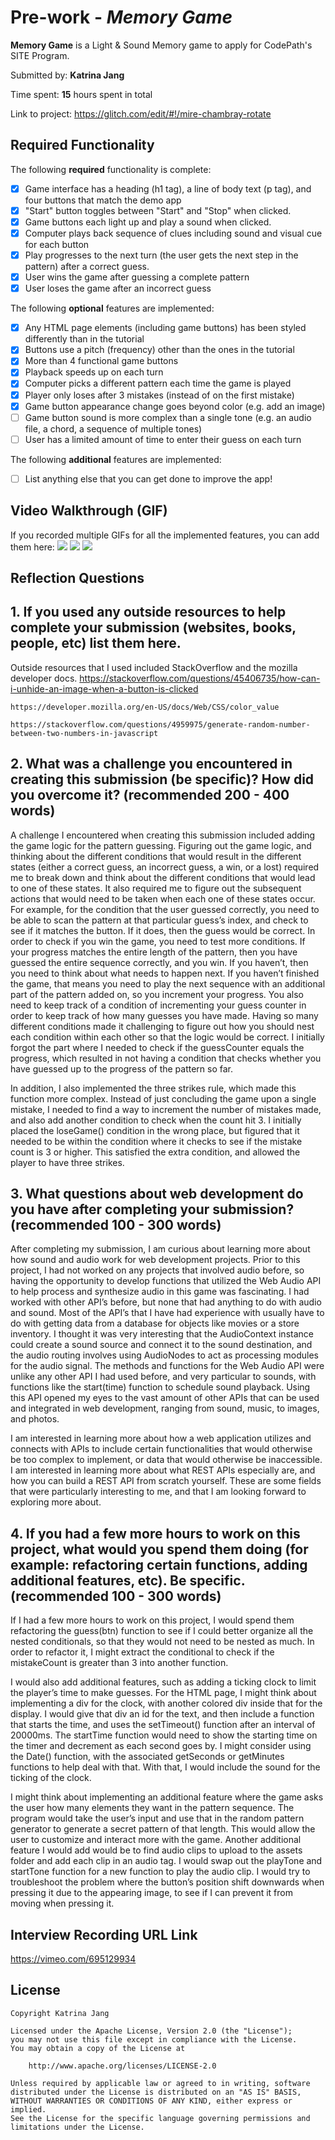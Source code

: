 # Pre-work - *Memory Game*

**Memory Game** is a Light & Sound Memory game to apply for CodePath's SITE Program. 

Submitted by: **Katrina Jang**

Time spent: **15** hours spent in total

Link to project: 
https://glitch.com/edit/#!/mire-chambray-rotate 

## Required Functionality

The following **required** functionality is complete:

* [X] Game interface has a heading (h1 tag), a line of body text (p tag), and four buttons that match the demo app
* [X] "Start" button toggles between "Start" and "Stop" when clicked. 
* [X] Game buttons each light up and play a sound when clicked. 
* [X] Computer plays back sequence of clues including sound and visual cue for each button
* [X] Play progresses to the next turn (the user gets the next step in the pattern) after a correct guess. 
* [X] User wins the game after guessing a complete pattern
* [X] User loses the game after an incorrect guess

The following **optional** features are implemented:

* [X] Any HTML page elements (including game buttons) has been styled differently than in the tutorial
* [X] Buttons use a pitch (frequency) other than the ones in the tutorial
* [X] More than 4 functional game buttons
* [X] Playback speeds up on each turn
* [X] Computer picks a different pattern each time the game is played
* [X] Player only loses after 3 mistakes (instead of on the first mistake)
* [X] Game button appearance change goes beyond color (e.g. add an image)
* [ ] Game button sound is more complex than a single tone (e.g. an audio file, a chord, a sequence of multiple tones)
* [ ] User has a limited amount of time to enter their guess on each turn

The following **additional** features are implemented:

- [ ] List anything else that you can get done to improve the app!

## Video Walkthrough (GIF)

If you recorded multiple GIFs for all the implemented features, you can add them here:
![](https://i.imgur.com/Re0mnsn.gif)
![](https://i.imgur.com/V9iVhnr.gif)
![](https://i.imgur.com/hPmePDp.gif)



## Reflection Questions

## 1. If you used any outside resources to help complete your submission (websites, books, people, etc) list them here. 
Outside resources that I used included StackOverflow and the mozilla developer docs.
    https://stackoverflow.com/questions/45406735/how-can-i-unhide-an-image-when-a-button-is-clicked

    https://developer.mozilla.org/en-US/docs/Web/CSS/color_value
 
    https://stackoverflow.com/questions/4959975/generate-random-number-between-two-numbers-in-javascript


## 2. What was a challenge you encountered in creating this submission (be specific)? How did you overcome it? (recommended 200 - 400 words) 

A challenge I encountered when creating this submission included adding the game logic for the pattern guessing.  Figuring out the game logic, and thinking about the different conditions that would result in the different states (either a correct guess, an incorrect guess, a win, or a lost) required me to break down and think about the different conditions that would lead to one of these states.  It also required me to figure out the subsequent actions that would need to be taken when each one of these states occur.  For example, for the condition that the user guessed correctly, you need to be able to scan the pattern at that particular guess’s index, and check to see if it matches the button.  If it does, then the guess would be correct.  In order to check if you win the game, you need to test more conditions.  If your progress matches the entire length of the pattern, then you have guessed the entire sequence correctly, and you win.  If you haven’t, then you need to think about what needs to happen next.  If you haven’t finished the game, that means you need to play the next sequence with an additional part of the pattern added on, so you increment your progress.  You also need to keep track of a condition of incrementing your guess counter in order to keep track of how many guesses you have made.  Having so many different conditions made it challenging to figure out how you should nest each condition within each other so that the logic would be correct.  I initially forgot the part where I needed to check if the guessCounter equals the progress, which resulted in not having a condition that checks whether you have guessed up to the progress of the pattern so far.  

In addition, I also implemented the three strikes rule, which made this function more complex.  Instead of just concluding the game upon a single mistake, I needed to find a way to increment the number of mistakes made, and also add another condition to check when the count hit 3.  I initially placed the loseGame() condition in the wrong place, but figured that it needed to be within the condition where it checks to see if the mistake count is 3 or higher.  This satisfied the extra condition, and allowed the player to have three strikes.  


## 3. What questions about web development do you have after completing your submission? (recommended 100 - 300 words) 

After completing my submission, I am curious about learning more about how sound and audio work for web development projects.  Prior to this project, I had not worked on any projects that involved audio before, so having the opportunity to develop functions that utilized the Web Audio API to help process and synthesize audio in this game was fascinating.  I had worked with other API’s before, but none that had anything to do with audio and sound.  Most of the API’s that I have had experience with usually have to do with getting data from a database for objects like movies or a store inventory.  I thought it was very interesting that the AudioContext instance could create a sound source and connect it to the sound destination, and the audio routing involves using AudioNodes to act as processing modules for the audio signal.  The methods and functions for the Web Audio API were unlike any other API I had used before, and very particular to sounds, with functions like the start(time) function to schedule sound playback.  Using this API opened my eyes to the vast amount of other APIs that can be used and integrated in web development, ranging from sound, music, to images, and photos.  

I am interested in learning more about how a web application utilizes and connects with APIs to include certain functionalities that would otherwise be too complex to implement, or data that would otherwise be inaccessible.  I am interested in learning more about what REST APIs especially are, and how you can build a REST API from scratch yourself.  These are some fields that were particularly interesting to me, and that I am looking forward to exploring more about.  


## 4. If you had a few more hours to work on this project, what would you spend them doing (for example: refactoring certain functions, adding additional features, etc). Be specific. (recommended 100 - 300 words) 

If I had a few more hours to work on this project, I would spend them refactoring the guess(btn) function to see if I could better organize all the nested conditionals, so that they would not need to be nested as much.  In order to refactor it, I might extract the conditional to check if the mistakeCount is greater than 3 into another function.  

I would also add additional features, such as adding a ticking clock to limit the player’s time to make guesses. For the HTML page, I might think about implementing a div for the clock, with another colored div inside that for the display.  I would give that div an id for the text, and then include a function that starts the time, and uses the setTimeout() function after an interval of 20000ms.  The startTime function would need to show the starting time on the timer and decrement as each second goes by.  I might consider using the Date() function, with the associated getSeconds or getMinutes functions to help deal with that.  With that, I would include the sound for the ticking of the clock.

I might think about implementing an additional feature where the game asks the user how many elements they want in the pattern sequence.  The program would take the user’s input and use that in the random pattern generator to generate a secret pattern of that length.  This would allow the user to customize and interact more with the game.  Another additional feature I would add would be to find audio clips to upload to the assets folder and add each clip in an audio tag.  I would swap out the playTone and startTone function for a new function to play the audio clip.  I would try to troubleshoot the problem where the button’s position shift downwards when pressing it due to the appearing image, to see if I can prevent it from moving when pressing it.



## Interview Recording URL Link

https://vimeo.com/695129934


## License

    Copyright Katrina Jang

    Licensed under the Apache License, Version 2.0 (the "License");
    you may not use this file except in compliance with the License.
    You may obtain a copy of the License at

        http://www.apache.org/licenses/LICENSE-2.0

    Unless required by applicable law or agreed to in writing, software
    distributed under the License is distributed on an "AS IS" BASIS,
    WITHOUT WARRANTIES OR CONDITIONS OF ANY KIND, either express or implied.
    See the License for the specific language governing permissions and
    limitations under the License.
